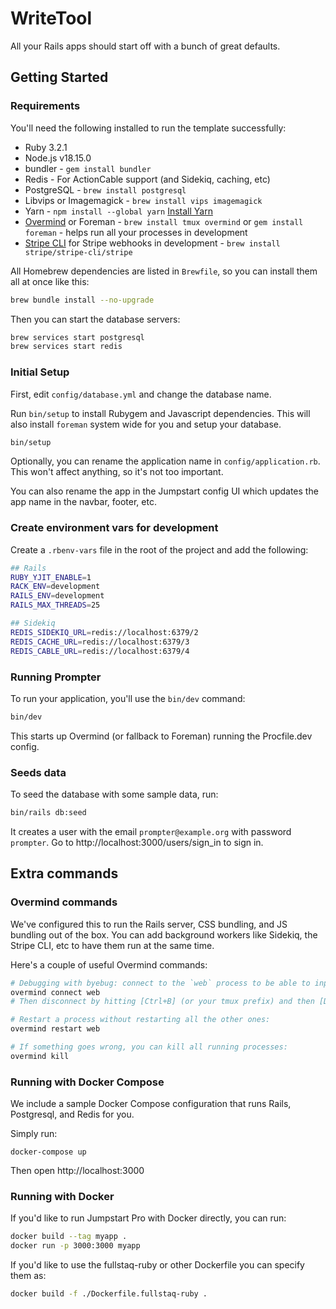 # WriteTool

All your Rails apps should start off with a bunch of great defaults.

## Getting Started

### Requirements

You'll need the following installed to run the template successfully:

* Ruby 3.2.1
* Node.js v18.15.0
* bundler - `gem install bundler`
* Redis - For ActionCable support (and Sidekiq, caching, etc)
* PostgreSQL - `brew install postgresql`
* Libvips or Imagemagick - `brew install vips imagemagick`
* Yarn - `npm install --global yarn` [Install Yarn](https://yarnpkg.com/en/docs/install)
* [Overmind](https://github.com/DarthSim/overmind) or Foreman - `brew install tmux overmind` or `gem install foreman` - helps run all your processes in development
* [Stripe CLI](https://stripe.com/docs/stripe-cli) for Stripe webhooks in development - `brew install stripe/stripe-cli/stripe`

All Homebrew dependencies are listed in `Brewfile`, so you can install them all at once like this:

```bash
brew bundle install --no-upgrade
```

Then you can start the database servers:

```bash
brew services start postgresql
brew services start redis
```

### Initial Setup

First, edit `config/database.yml` and change the database name.

Run `bin/setup` to install Rubygem and Javascript dependencies. This will also install `foreman` system wide for you and setup your database.

```bash
bin/setup
```

Optionally, you can rename the application name in `config/application.rb`. This won't affect anything, so it's not too important.

You can also rename the app in the Jumpstart config UI which updates the app name in the navbar, footer, etc.

### Create environment vars for development

Create a `.rbenv-vars` file in the root of the project and add the following:

```bash
## Rails
RUBY_YJIT_ENABLE=1
RACK_ENV=development
RAILS_ENV=development
RAILS_MAX_THREADS=25

## Sidekiq
REDIS_SIDEKIQ_URL=redis://localhost:6379/2
REDIS_CACHE_URL=redis://localhost:6379/3
REDIS_CABLE_URL=redis://localhost:6379/4
```

### Running Prompter

To run your application, you'll use the `bin/dev` command:

```bash
bin/dev
```

This starts up Overmind (or fallback to Foreman) running the Procfile.dev config.

### Seeds data

To seed the database with some sample data, run:

```bash
bin/rails db:seed
```

It creates a user with the email `prompter@example.org` with password `prompter`. Go to http://localhost:3000/users/sign_in to sign in.

## Extra commands

### Overmind commands

We've configured this to run the Rails server, CSS bundling, and JS bundling out of the box. You can add background workers like Sidekiq, the Stripe CLI, etc to have them run at the same time.

Here's a couple of useful Overmind commands:

```sh
# Debugging with byebug: connect to the `web` process to be able to input commands:
overmind connect web
# Then disconnect by hitting [Ctrl+B] (or your tmux prefix) and then [D].

# Restart a process without restarting all the other ones:
overmind restart web

# If something goes wrong, you can kill all running processes:
overmind kill
```

### Running with Docker Compose

We include a sample Docker Compose configuration that runs Rails, Postgresql, and Redis for you.

Simply run:
```
docker-compose up
```

Then open http://localhost:3000

### Running with Docker

If you'd like to run Jumpstart Pro with Docker directly, you can run:

```bash
docker build --tag myapp .
docker run -p 3000:3000 myapp
```

If you'd like to use the fullstaq-ruby or other Dockerfile you can specify them as:

```bash
docker build -f ./Dockerfile.fullstaq-ruby .
```
